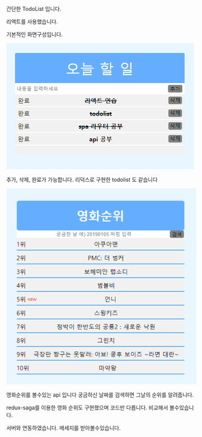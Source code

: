 간단한 TodoList 입니다.

리액트를 사용했습니다.

기본적인 화면구성입니다.

![index](./capture/todo.PNG)

추가, 삭제, 완료가 가능합니다. 리덕스로 구현한 todolist 도 같습니다 

![index](./capture/movie.PNG)

영화순위를 볼수있는 api 입니다 궁금하신 날짜를 검색하면 그날의 순위를 알려줍니다.


redux-saga를 이용한 영화 순위도 구현했으며 코드만 다릅니다. 비교해서 볼수있습니다.

서버와 연동하였습니다. 메세지를 받아볼수있습니다.
